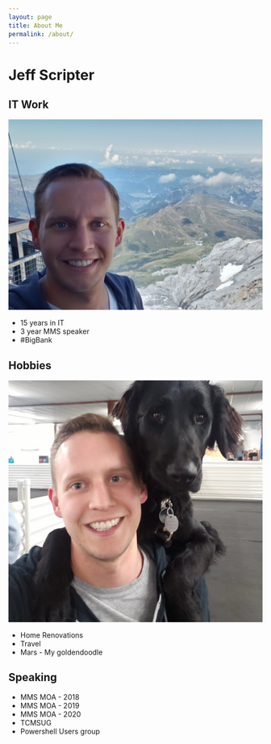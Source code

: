 ```yaml
---
layout: page
title: About Me
permalink: /about/
---
```

# Jeff Scripter

## IT Work

![Me in the Apls](/assets/images/Alps.jpg)

* 15 years in IT
* 3 year MMS speaker
* #BigBank


## Hobbies

![Me and Mars](/assets/images/WithMars.jpg)

* Home Renovations
* Travel
* Mars - My goldendoodle  

## Speaking

* MMS MOA - 2018
* MMS MOA - 2019
* MMS MOA - 2020
* TCMSUG
* Powershell Users group
